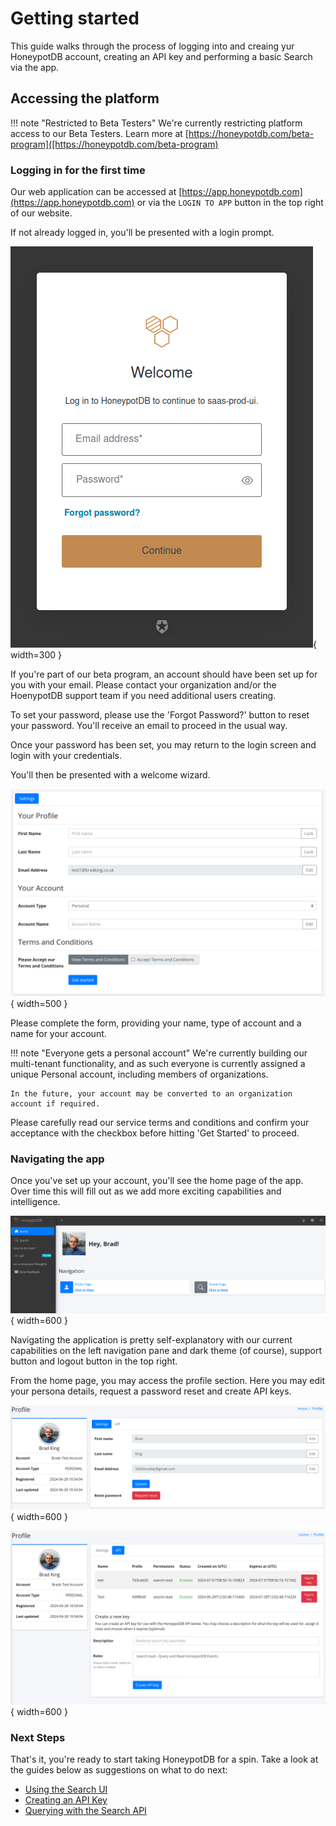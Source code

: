 # Getting started

This guide walks through the process of logging into and creaing yur HoneypotDB account, creating an API key and performing a basic Search via the app.

## Accessing the platform

!!! note "Restricted to Beta Testers"
    We're currently restricting platform access to our Beta Testers. Learn more at [https://honeypotdb.com/beta-program]([https://honeypotdb.com/beta-program)

### Logging in for the first time

Our web application can be accessed at [https://app.honeypotdb.com](https://app.honeypotdb.com) or via the `LOGIN TO APP` button in the top right of our website.

If not already logged in, you'll be presented with a login prompt.

![Login Box](/img/login-box.png "Login Box"){ width=300 }

If you're part of our beta program, an account should have been set up for you with your email. Please contact your organization and/or the HoenypotDB support team if you need additional users creating.

To set your password, please use the 'Forgot Password?' button to reset your password. You'll receive an email to proceed in the usual way.

Once your password has been set, you may return to the login screen and login with your credentials.

You'll then be presented with a welcome wizard.

![Welcome Wizard](/img/welcome-wizard.png "Welcome Wizard"){ width=500 }

Please complete the form, providing your name, type of account and a name for your account.


!!! note "Everyone gets a personal account"
    We're currently building our multi-tenant functionality, and as such everyone is currently assigned a unique Personal account, including members of organizations.
    
    In the future, your account may be converted to an organization account if required.

Please carefully read our service terms and conditions and confirm your acceptance with the checkbox before hitting 'Get Started' to proceed.

### Navigating the app
Once you've set up your account, you'll see the home page of the app. Over time this will fill out as we add more exciting capabilities and intelligence.

![Home Page](/img/home-page.png "Home Page"){ width=600 }

Navigating the application is pretty self-explanatory with our current capabilities on the left navigation pane and dark theme (of course), support button and logout button in the top right.

From the home page, you may access the profile section. Here you may edit your persona details, request a password reset and create API keys.

![Profile Page](/img/profile-page.png "Profile Page"){ width=600 }

![API Key Page](/img/api-key-page.png "API Key Page"){ width=600 }

### Next Steps

That's it, you're ready to start taking HoneypotDB for a spin. Take a look at the guides below as suggestions on what to do next:

* [Using the Search UI](/guides/using-the-search-ui)
* [Creating an API Key](/guides/creating-an-api-key)
* [Querying with the Search API](/guides/querying-with-the-search-api)
